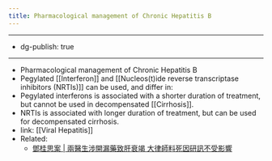 ```yaml
---
title: Pharmacological management of Chronic Hepatitis B
---
```


- --
- dg-publish: true
- --
- Pharmacological management of Chronic Hepatitis B
- Pegylated [[Interferon]] and [[Nucleos(t)ide reverse transcriptase inhibitors (NRTIs)]] can be used, and differ in:
- Pegylated interferons is associated with a shorter duration of treatment, but cannot be used in decompensated [[Cirrhosis]].
- NRTIs is associated with longer duration of treatment, but can be used for decompensated cirrhosis.
- link: [[Viral Hepatitis]]
- Related:
	- [鄧桂思案 | 兩醫生涉開漏藥致肝衰竭 大律師料死因研訊不受影響](https://hk.news.yahoo.com/%E9%84%A7%E6%A1%82%E6%80%9D-%E8%82%9D%E8%A1%B0%E7%AB%AD-%E5%85%A9%E9%86%AB%E7%94%9F-%E6%B6%89%E9%96%8B%E6%BC%8F%E8%97%A5-%E9%99%B8%E5%81%89%E9%9B%84-%E6%96%99%E6%AD%BB%E5%9B%A0%E7%A0%94%E8%A8%8A%E4%B8%8D%E5%8F%97%E5%BD%B1%E9%9F%BF-073444329.html)